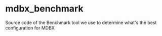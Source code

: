 # mdbx_benchmark
Source code of the Benchmark tool we use to determine what's the best configuration for MDBX
